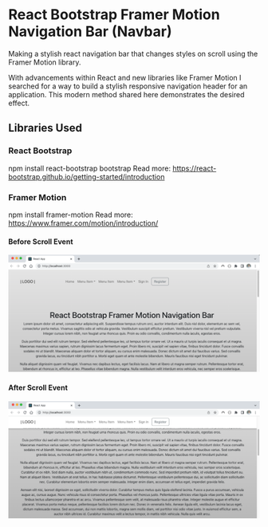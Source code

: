 # React Bootstrap Framer Motion Navigation Bar (Navbar)

Making a stylish react navigation bar that changes styles on scroll using the Framer Motion library.

With advancements within React and new libraries like Framer Motion I searched for a way to build a stylish responsive navigation header for an application. This modern method shared here demonstrates the desired effect.

## Libraries Used

### React Bootstrap
npm install react-bootstrap bootstrap
Read more: https://react-bootstrap.github.io/getting-started/introduction

### Framer Motion
npm install framer-motion
Read more: https://www.framer.com/motion/introduction/

#### Before Scroll Event
![Navigation Before Scroll](https://github.com/Hendrik-de-Wet/react-bootstrap-navbar/blob/main/public/before.png)

#### After Scroll Event

![Navigation After Scroll](https://github.com/Hendrik-de-Wet/react-bootstrap-navbar/blob/main/public/after.png)
